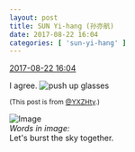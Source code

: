 ```yaml
---
layout: post
title: SUN Yi-hang (孙亦航)
date: 2017-08-22 16:04
categories: [ 'sun-yi-hang' ]
---
```


<div class="weibo-info">
  <a href="http://weibo.com/2565158051/FihCtegUD">2017-08-22 16:04</a>
</div>

I agree. ![push up glasses](http://img.t.sinajs.cn/t4/appstyle/expression/ext/normal/fc/moren_bbjdnew_org.png)

<!-- more -->

<small>(This post is from [@YXZHty](http://weibo.com/2565158051).)</small>

![Image](https://wx1.sinaimg.cn/mw690/98e534a3ly1fisk9pa4hcj21120ku43k.jpg)  
*Words in image:*  
Let's burst the sky together.
